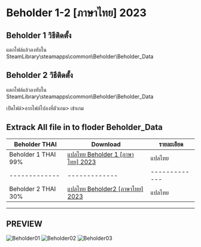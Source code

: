 # Beholder 1-2 [ภาษาไทย] 2023

## Beholder 1 วิธีติดตั้ง
แตกไฟล์แล้วลงทับใน 
SteamLibrary\steamapps\common\Beholder\Beholder_Data

## Beholder 2 วิธีติดตั้ง
แตกไฟล์แล้วลงทับใน 
SteamLibrary\steamapps\common\Beholder\Beholder_Data

เปิดไฟล์>ลากไฟล์ไปลงที่ตัวเกม> เข้าเกม

Extrack All file in to floder Beholder_Data
------------------------------

 Beholder THAI| Download|รายละเอียด|
| ------------- | ------------- | ------------- |
| Beholder 1 THAI 99%| [แปลไทย Beholder 1 [ภาษาไทย] 2023 ](https://github.com/simscolony/Beholder_TH/raw/main/Beholder_THAI_2023.7z) |แปลไทย|
| ------------- | ------------- | ------------- |
| Beholder 2 THAI 30%| [แปลไทย Beholder2 [ภาษาไทย] 2023 ]() |แปลไทย|
------------------------------
## PREVIEW

![Beholder01](https://i.imgur.com/L0eVdX8.png)
![Beholder02](https://i.imgur.com/5PJHn2T.png)
![Beholder03](https://i.imgur.com/ECyiBc7.png)



